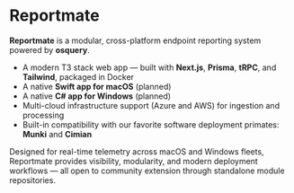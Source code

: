 # Reportmate

**Reportmate** is a modular, cross-platform endpoint reporting system powered by **osquery**.

- A modern T3 stack web app — built with **Next.js**, **Prisma**, **tRPC**, and **Tailwind**, packaged in Docker  
- A native **Swift app for macOS** (planned)
- A native **C# app for Windows** (planned)
- Multi-cloud infrastructure support (Azure and AWS) for ingestion and processing  
- Built-in compatibility with our favorite software deployment primates: **Munki** and **Cimian**

Designed for real-time telemetry across macOS and Windows fleets, Reportmate provides visibility, modularity, and modern deployment workflows — all open to community extension through standalone module repositories.
